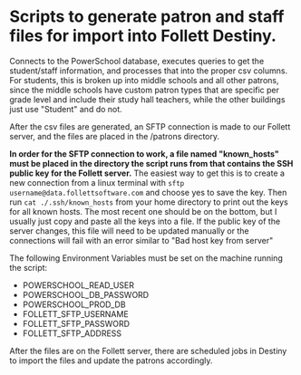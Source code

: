 # **Scripts to generate patron and staff files for import into Follett Destiny.** 

Connects to the PowerSchool database, executes queries to get the student/staff information, and processes that into the proper csv columns. 
For students, this is broken up into middle schools and all other patrons, since the middle schools have custom patron types that are specific per grade level and include their study hall teachers, while the other buildings just use "Student" and do not.

After the csv files are generated, an SFTP connection is made to our Follett server, and the files are placed in the /patrons directory.

**In order for the SFTP connection to work, a file named "known_hosts" must be placed in the directory the script runs from that contains the SSH public key for the Follett server.** The easiest way to get this is to create a new connection from a linux terminal with `sftp username@data.follettsoftware.com` and choose yes to save the key. Then run `cat ./.ssh/known_hosts` from your home directory to print out the keys for all known hosts. The most recent one should be on the bottom, but I usually just copy and paste all the keys into a file.
If the public key of the server changes, this file will need to be updated manually or the connections will fail with an error similar to "Bad host key from server"

The following Environment Variables must be set on the machine running the script:

- POWERSCHOOL_READ_USER
- POWERSCHOOL_DB_PASSWORD
- POWERSCHOOL_PROD_DB
- FOLLETT_SFTP_USERNAME
- FOLLETT_SFTP_PASSWORD
- FOLLETT_SFTP_ADDRESS

After the files are on the Follett server, there are scheduled jobs in Destiny to import the files and update the patrons accordingly.
